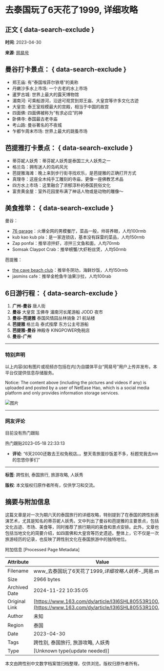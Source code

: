 # 去泰国玩了6天花了1999, 详细攻略

## 正文 { data-search-exclude }


**时间**: 2023-04-30

**来源**: [网易号](https://dy.163.com/) 

## 曼谷打卡景点： { data-search-exclude }

- 郑王庙: 有“泰国埃菲尔铁塔”的美称
- 丹嫩沙多水上市场: 一个古老的水上市场
- 暹罗古城: 世界上最大的露天博物馆
- 湄南河: 可乘船游河，沿途可观赏到郑王庙、大皇宫等许多文化古迹
- 大皇宫: 泰王室规模最大的宫殿，相当于中国的故宫
- 四面佛: 四面佛被称为“有求必应”的神
- 卧佛寺: 泰国最古老寺庙
- 考山路: 曼谷著名的不夜城
- 乍都乍周末市场: 世界上最大的跳蚤市场

## 芭提雅打卡景点： { data-search-exclude }

- 蒂芬妮人妖秀：蒂芬妮人妖秀是泰国三大人妖秀之一
- 格兰岛：拥有迷人的岛屿风光
- 芭提雅海滩：晚上来到步行街寻找欢乐，是芭提雅的正确打开方式
- 真理寺：这座全木纯手工雕刻的寺庙，更像一座佛教艺术品
- 四方水上市场：这里融合了浓郁淳朴的泰国民俗文化
- 富贵黄金屋：室外花园里布满了神话人物或是动物的雕像～

## 美食推举： { data-search-exclude }

曼谷：
- [76 garage](https://www.tripadvisor.com/Restaurant_Review-g293916-d18308535-Reviews-76_garage-Bangkok.html)：火爆全网的男模餐厅，菜品一般，帅哥养眼，人均100rmb
- kub kao kub pla：是一家连锁店，基本没有踩雷的菜品，人均150rmb
- Zap ponfai：推举凉拌虾，凉拌三文鱼和面，人均70rmb
- Somsak Claypot Crab：推举螃蟹/大虾粉丝煲，人均50rmb

芭提雅：
- [the cave beach club](https://www.tripadvisor.com/Restaurant_Review-g293919-d18419969-Reviews-The_Cave_Beach_Club-Pattaya_Chonburi_Province.html)：推举冬阴功，海鲜炒饭，人均150rmb
- jasmins cafe：推举金枪鱼牛油果沙拉，人均100rab

## 6日游行程： { data-search-exclude }

1. **广州-曼谷** 唐人街
2. **曼谷** 大皇宫 玉佛寺 湄南河长尾游船 JODD 夜市
3. **曼谷-芭提雅** 泰国风情园丛林骑象 21 航站楼
4. **芭提雅** 格兰岛 泰式按摩 东方公主号游船
5. **芭提雅-曼谷** 神殿寺 KINGPOWER免税店
6. **曼谷-广州**

---

### 特别声明

以上内容(如有图片或视频亦包括在内)为自媒体平台“网易号”用户上传并发布，本平台仅提供信息存储服务。 

Notice: The content above (including the pictures and videos if any) is uploaded and posted by a user of NetEase Hao, which is a social media platform and only provides information storage services.

![图片](http://cms-bucket.ws.126.net/2022/0312/c1ed882cj00r8mnxk0004c2003o003om00690069.jpg)

---

### 网友评论

目前没有热门跟贴

热门跟贴2023-05-18 22:33:13

- **评论**: “6天2000还敢去王权免税店。。整天青旅蛋炒饭差不多，标题党我去nm的忽悠你爹们” 

---

**标签**: 跨性别, 泰国旅行, 旅游攻略, 人妖秀

**版权**: 本文版权归原作者所有，仅供学习和交流。

## 摘要与附加信息

<!-- tcd_abstract -->
这篇文章是对一次为期六天的泰国旅行的详细攻略，特别提到了在泰国的跨性别表演艺术，尤其是知名的蒂芬妮人妖秀。文中列出了曼谷和芭提雅的主要景点，包括文化古迹、市场、美食等，同时推荐了旅行期间的美食和景点安排。此外，文章也包括当地文化的简要介绍，如四面佛和大皇宫等历史遗迹。整体上，它不仅是一次旅游经历的记录，也反映了跨性别文化在泰国旅游中的独特地位。
<!-- tcd_abstract_end -->

附加信息 [Processed Page Metadata]

| Attribute       | Value                                  |
|-----------------|----------------------------------------|
| Filename        | www_去泰国玩了6天花了1999,_详细攻略人妖秀_-_网易.md                             |
| Size            | 2966 bytes                           |
| Archived Date   | 2024-11-22 10:35:05                             |
| Original Link   | [https://www.163.com/dy/article/I3I6SHL80553R100.html](https://www.163.com/dy/article/I3I6SHL80553R100.html)                       |
| Author          | 未知                               |
| Region          | 泰国                               |
| Date            | 2023-04-30                                 |
| Tags            | 跨性别, 泰国旅行, 旅游攻略, 人妖秀                                 |
| Type            | [Unknown type(update needed)]                                 |
<!-- tcd_table_end -->

本文由跨性别中文数字档案馆归档整理，仅供浏览。版权归原作者所有。
